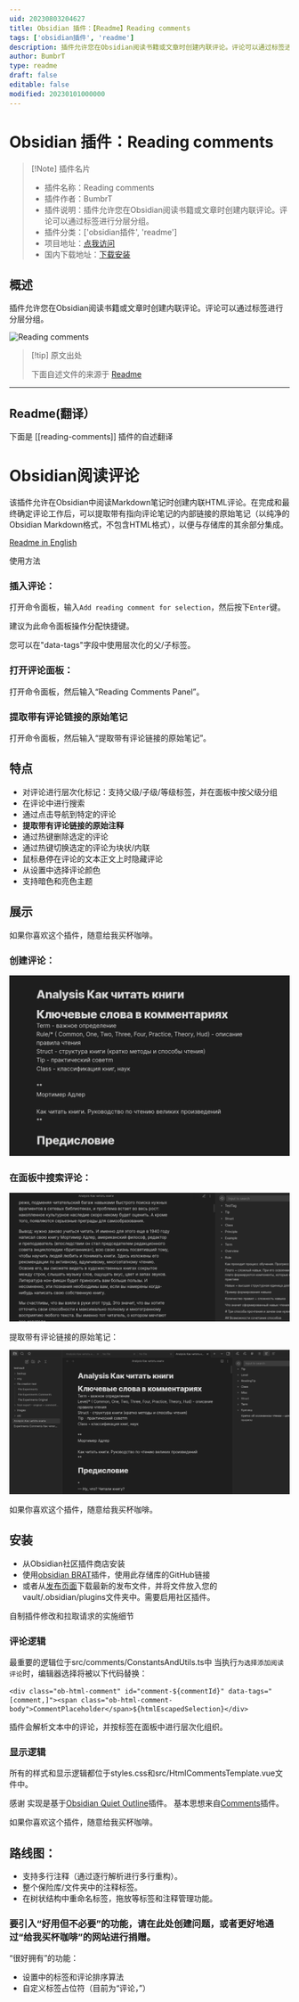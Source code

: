 ```yaml
---
uid: 20230803204627
title: Obsidian 插件：【Readme】Reading comments
tags: ['obsidian插件', 'readme']
description: 插件允许您在Obsidian阅读书籍或文章时创建内联评论。评论可以通过标签进行分层分组。
author: BumbrT
type: readme
draft: false
editable: false
modified: 20230101000000
---
```


# Obsidian 插件：Reading comments

> [!Note] 插件名片
> - 插件名称：Reading comments
> - 插件作者：BumbrT
> - 插件说明：插件允许您在Obsidian阅读书籍或文章时创建内联评论。评论可以通过标签进行分层分组。
> - 插件分类：['obsidian插件', 'readme']
> - 项目地址：[点我访问](https://github.com/BumbrT/obsidian-reading-comments)
> - 国内下载地址：[下载安装](https://pkmer.cn/products/plugin/pluginMarket/?reading-comments)

## 概述

插件允许您在Obsidian阅读书籍或文章时创建内联评论。评论可以通过标签进行分层分组。

![Reading comments](https://cdn.pkmer.cn/covers/reading-comments.gif!pkmer)

> [!tip] 原文出处
> 
>下面自述文件的来源于 [Readme](https://ghproxy.net/https://raw.githubusercontent.com/BumbrT/obsidian-reading-comments/master/README.md)
> 

---

## Readme(翻译）

下面是 [[reading-comments]] 插件的自述翻译


# Obsidian阅读评论
该插件允许在Obsidian中阅读Markdown笔记时创建内联HTML评论。在完成和最终确定评论工作后，可以提取带有指向评论笔记的内部链接的原始笔记（以纯净的Obsidian Markdown格式，不包含HTML格式），以便与存储库的其余部分集成。

[Readme in English](https://github.com/BumbrT/obsidian-reading-comments/blob/master/README.md)

使用方法

### 插入评论：
打开命令面板，输入`Add reading comment for selection`，然后按下`Enter`键。

建议为此命令面板操作分配快捷键。

您可以在"data-tags"字段中使用层次化的父/子标签。

### 打开评论面板：
打开命令面板，然后输入“Reading Comments Panel”。

### 提取带有评论链接的原始笔记
打开命令面板，然后输入“提取带有评论链接的原始笔记”。

## 特点
- 对评论进行层次化标记：支持父级/子级/等级标签，并在面板中按父级分组
- 在评论中进行搜索
- 通过点击导航到特定的评论
- **提取带有评论链接的原始注释**
- 通过热键删除选定的评论
- 通过热键切换选定的评论为块状/内联
- 鼠标悬停在评论的文本正文上时隐藏评论
- 从设置中选择评论颜色
- 支持暗色和亮色主题

## 展示

如果你喜欢这个插件，随意给我买杯咖啡。


### 创建评论：

![创建评论](https://raw.githubusercontent.com/BumbrT/obsidian-reading-comments/master/resources/create-comment-ru.gif)

### 在面板中搜索评论：

![搜索评论](https://raw.githubusercontent.com/BumbrT/obsidian-reading-comments/master/resources/navigate-comment-ru.gif)

提取带有评论链接的原始笔记： 

![提取原始笔记](https://raw.githubusercontent.com/BumbrT/obsidian-reading-comments/master/resources/extract-original-ru.gif)

如果你喜欢这个插件，随意给我买杯咖啡。


## 安装
- 从Obsidian社区插件商店安装
- 使用[obsidian BRAT](https://github.com/TfTHacker/obsidian42-brat)插件，使用此存储库的GitHub链接
- 或者从[发布页面](https://github.com/BumbrT/obsidian-reading-comments/releases)下载最新的发布文件，并将文件放入您的vault/.obsidian/plugins文件夹中。需要启用社区插件。

自制插件修改和拉取请求的实施细节

### 评论逻辑
最重要的逻辑位于src/comments/ConstantsAndUtils.ts中
当执行`为选择添加阅读评论`时，编辑器选择将被以下代码替换：
```
<div class="ob-html-comment" id="comment-${commentId}" data-tags="[comment,]"><span class="ob-html-comment-body">CommentPlaceholder</span>${htmlEscapedSelection}</div>
```
插件会解析文本中的评论，并按标签在面板中进行层次化组织。

### 显示逻辑
所有的样式和显示逻辑都位于styles.css和src/HtmlCommentsTemplate.vue文件中。

感谢
实现是基于[Obsidian Quiet Outline](https://github.com/guopenghui/obsidian-quiet-outline)插件。
基本思想来自[Comments](https://github.com/Darakah/obsidian-comments-plugin)插件。

如果你喜欢这个插件，随意给我买杯咖啡。


## 路线图：
- 支持多行注释（通过逐行解析进行多行重构）。
- 整个保险库/文件夹中的注释标签。
- 在树状结构中重命名标签，拖放等标签和注释管理功能。

### 要引入“好用但不必要”的功能，请在此处创建问题，或者更好地通过“给我买杯咖啡”的网站进行捐赠。

“很好拥有”的功能：
- 设置中的标签和评论排序算法
- 自定义标签占位符（目前为“评论，”）



